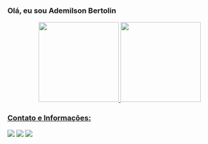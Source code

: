 ### Olá, eu sou Ademilson Bertolin 

<div align="center">
  <a href="https://github.com/AdemilsonB">
  <img height="180em" src="https://github-readme-stats.vercel.app/api?username=AdemilsonB&show_icons=true&theme=dark&include_all_commits=true&count_private=true"/>
  <img height="180em" src="https://github-readme-stats.vercel.app/api/top-langs/?username=AdemilsonB&layout=compact&langs_count=7&theme=dark"/>
</div>
  
### Contato e Informações:

 <div> 
  <a href="https://instagram.com/ade_bertolin" target="_blank"><img src="https://img.shields.io/badge/-Instagram-%23E4405F?style=for-the-badge&logo=instagram&logoColor=white" target="_blank"></a>
  <a href="https://www.linkedin.com/in/ademilson-bertolin-a002b31ba/" target="_blank"><img src="https://img.shields.io/badge/-LinkedIn-%230077B5?style=for-the-badge&logo=linkedin&logoColor=white" target="_blank"></a> 
   <a href = "mailto:ademilsonbertolinnn@gmail.com"><img src="https://img.shields.io/badge/-Gmail-%23333?style=for-the-badge&logo=gmail&logoColor=white" target="_blank"></a>
</div>
